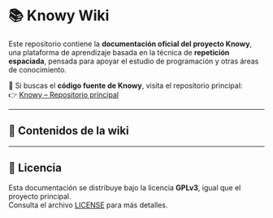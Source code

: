 # 📚 Knowy Wiki

Este repositorio contiene la **documentación oficial del proyecto Knowy**, una plataforma de aprendizaje basada en la técnica de **repetición espaciada**, pensada para apoyar el estudio de programación y otras áreas de conocimiento.

🔗 Si buscas el **código fuente de Knowy**, visita el repositorio principal:  
👉 [Knowy – Repositorio principal](https://github.com/Knowy-Learn/knowy)

---

## 📖 Contenidos de la wiki


---

## 📜 Licencia

Esta documentación se distribuye bajo la licencia **GPLv3**, igual que el proyecto principal.  
Consulta el archivo [LICENSE](docs/LICENSE.md) para más detalles.
